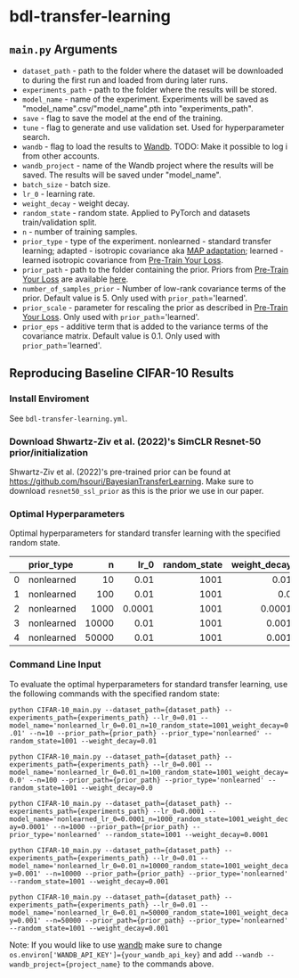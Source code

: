 # bdl-transfer-learning

## `main.py` Arguments
* ```dataset_path``` - path to the folder where the dataset will be downloaded to during the first run and loaded from during later runs.
* ```experiments_path``` - path to the folder where the results will be stored.
* ```model_name``` - name of the experiment. Experiments will be saved as "model_name".csv/"model_name".pth into "experiments_path".
* ```save``` - flag to save the model at the end of the training.
* ```tune``` - flag to generate and use validation set. Used for hyperparameter search.
* ```wandb``` - flag to load the results to [Wandb](https://wandb.ai/site). TODO: Make it possible to log i from other accounts.
* ```wandb_project``` - name of the Wandb project where the results will be saved. The results will be saved under "model_name".
* ```batch_size``` - batch size.
* ```lr_0``` - learning rate.
* ```weight_decay``` - weight decay.
* ```random_state``` - random state. Applied to PyTorch and datasets train/validation split.
* ```n``` - number of training samples.
* ```prior_type``` - type of the experiment. nonlearned - standard transfer learning; adapted - isotropic covariance aka [MAP adaptation](https://aclanthology.org/W04-3237.pdf); learned - learned isotropic covariance from [Pre-Train Your Loss](https://arxiv.org/abs/2205.10279).
* ```prior_path``` - path to the folder containing the prior. Priors from [Pre-Train Your Loss](https://arxiv.org/abs/2205.10279) are available [here](https://github.com/hsouri/BayesianTransferLearning).
* ```number_of_samples_prior``` - Number of low-rank covariance terms of the prior. Default value is 5. Only used with `prior_path`='learned'.
* ```prior_scale``` - parameter for rescaling the prior as described in [Pre-Train Your Loss](https://arxiv.org/abs/2205.10279). Only used with `prior_path`='learned'.
* ```prior_eps``` - additive term that is added to the variance terms of the covariance matrix. Default value is 0.1. Only used with `prior_path`='learned'.

## Reproducing Baseline CIFAR-10 Results

### Install Enviroment
See `bdl-transfer-learning.yml`.

### Download Shwartz-Ziv et al. (2022)'s SimCLR Resnet-50 prior/initialization
Shwartz-Ziv et al. (2022)'s pre-trained prior can be found at https://github.com/hsouri/BayesianTransferLearning. Make sure to download `resnet50_ssl_prior` as this is the prior we use in our paper.

### Optimal Hyperparameters

Optimal hyperparameters for standard transfer learning with the specified random state.

|    | prior_type   |     n |   lr_0 |   random_state |   weight_decay |
|---:|:-------------|------:|-------:|---------------:|---------------:|
|  0 | nonlearned   |    10 | 0.01   |           1001 |         0.01   |
|  1 | nonlearned   |   100 | 0.01   |           1001 |         0.0    |
|  2 | nonlearned   |  1000 | 0.0001 |           1001 |         0.0001 |
|  3 | nonlearned   | 10000 | 0.01   |           1001 |         0.001  |
|  4 | nonlearned   | 50000 | 0.01   |           1001 |         0.001  |

### Command Line Input

To evaluate the optimal hyperparameters for standard transfer learning, use the following commands with the specified random state:

`python CIFAR-10_main.py --dataset_path={dataset_path} --experiments_path={experiments_path} --lr_0=0.01 --model_name='nonlearned_lr_0=0.01_n=10_random_state=1001_weight_decay=0.01' --n=10 --prior_path={prior_path} --prior_type='nonlearned' --random_state=1001 --weight_decay=0.01`

`python CIFAR-10_main.py --dataset_path={dataset_path} --experiments_path={experiments_path} --lr_0=0.001 --model_name='nonlearned_lr_0=0.01_n=100_random_state=1001_weight_decay=0.0' --n=100 --prior_path={prior_path} --prior_type='nonlearned' --random_state=1001 --weight_decay=0.0`

`python CIFAR-10_main.py --dataset_path={dataset_path} --experiments_path={experiments_path} --lr_0=0.0001 --model_name='nonlearned_lr_0=0.0001_n=1000_random_state=1001_weight_decay=0.0001' --n=1000 --prior_path={prior_path} --prior_type='nonlearned' --random_state=1001 --weight_decay=0.0001`

`python CIFAR-10_main.py --dataset_path={dataset_path} --experiments_path={experiments_path} --lr_0=0.01 --model_name='nonlearned_lr_0=0.01_n=10000_random_state=1001_weight_decay=0.001' --n=10000 --prior_path={prior_path} --prior_type='nonlearned' --random_state=1001 --weight_decay=0.001`

`python CIFAR-10_main.py --dataset_path={dataset_path} --experiments_path={experiments_path} --lr_0=0.01 --model_name='nonlearned_lr_0=0.01_n=50000_random_state=1001_weight_decay=0.001' --n=50000 --prior_path={prior_path} --prior_type='nonlearned' --random_state=1001 --weight_decay=0.001`

Note: If you would like to use [wandb](https://wandb.ai/) make sure to change `os.environ['WANDB_API_KEY']={your_wandb_api_key}` and add `--wandb --wandb_project={project_name}` to the commands above.
